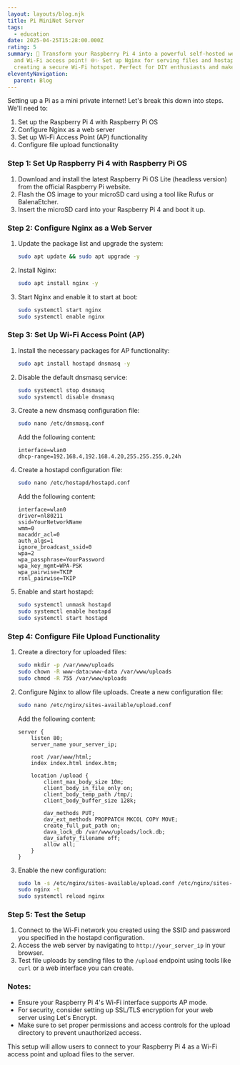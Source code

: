 ```yaml
---
layout: layouts/blog.njk
title: Pi MiniNet Server
tags:
  - education
date: 2025-04-25T15:28:00.000Z
rating: 5
summary: 🚀 Transform your Raspberry Pi 4 into a powerful self-hosted web server
  and Wi-Fi access point! 🌐✨ Set up Nginx for serving files and hostapd for
  creating a secure Wi-Fi hotspot. Perfect for DIY enthusiasts and makers! 💻📡
eleventyNavigation:
  parent: Blog
---
```

Setting up a Pi as a mini private internet! Let's break this down into steps. We'll need to:

1. Set up the Raspberry Pi 4 with Raspberry Pi OS
2. Configure Nginx as a web server
3. Set up Wi-Fi Access Point (AP) functionality
4. Configure file upload functionality

### Step 1: Set Up Raspberry Pi 4 with Raspberry Pi OS

1. Download and install the latest Raspberry Pi OS Lite (headless version) from the official Raspberry Pi website.
2. Flash the OS image to your microSD card using a tool like Rufus or BalenaEtcher.
3. Insert the microSD card into your Raspberry Pi 4 and boot it up.

### Step 2: Configure Nginx as a Web Server

1. Update the package list and upgrade the system:
   ```bash
   sudo apt update && sudo apt upgrade -y
   ```
2. Install Nginx:
   ```bash
   sudo apt install nginx -y
   ```
3. Start Nginx and enable it to start at boot:
   ```bash
   sudo systemctl start nginx
   sudo systemctl enable nginx
   ```

### Step 3: Set Up Wi-Fi Access Point (AP)

1. Install the necessary packages for AP functionality:
   ```bash
   sudo apt install hostapd dnsmasq -y
   ```
2. Disable the default dnsmasq service:
   ```bash
   sudo systemctl stop dnsmasq
   sudo systemctl disable dnsmasq
   ```
3. Create a new dnsmasq configuration file:
   ```bash
   sudo nano /etc/dnsmasq.conf
   ```
   Add the following content:
   ```
   interface=wlan0
   dhcp-range=192.168.4,192.168.4.20,255.255.255.0,24h
   ```
4. Create a hostapd configuration file:
   ```bash
   sudo nano /etc/hostapd/hostapd.conf
   ```
   Add the following content:
   ```
   interface=wlan0
   driver=nl80211
   ssid=YourNetworkName
   wmm=0
   macaddr_acl=0
   auth_algs=1
   ignore_broadcast_ssid=0
   wpa=2
   wpa_passphrase=YourPassword
   wpa_key_mgmt=WPA-PSK
   wpa_pairwise=TKIP
   rsnl_pairwise=TKIP
   ```
5. Enable and start hostapd:
   ```bash
   sudo systemctl unmask hostapd
   sudo systemctl enable hostapd
   sudo systemctl start hostapd
   ```

### Step 4: Configure File Upload Functionality

1. Create a directory for uploaded files:
   ```bash
   sudo mkdir -p /var/www/uploads
   sudo chown -R www-data:www-data /var/www/uploads
   sudo chmod -R 755 /var/www/uploads
   ```
2. Configure Nginx to allow file uploads. Create a new configuration file:
   ```bash
   sudo nano /etc/nginx/sites-available/upload.conf
   ```
   Add the following content:
   ```
   server {
       listen 80;
       server_name your_server_ip;

       root /var/www/html;
       index index.html index.htm;

       location /upload {
           client_max_body_size 10m;
           client_body_in_file_only on;
           client_body_temp_path /tmp/;
           client_body_buffer_size 128k;

           dav_methods PUT;
           dav_ext_methods PROPPATCH MKCOL COPY MOVE;
           create_full_put_path on;
           dava_lock_db /var/www/uploads/lock.db;
           dav_safety_filename off;
           allow all;
       }
   }
   ```
3. Enable the new configuration:
   ```bash
   sudo ln -s /etc/nginx/sites-available/upload.conf /etc/nginx/sites-enabled/
   sudo nginx -t
   sudo systemctl reload nginx
   ```

### Step 5: Test the Setup

1. Connect to the Wi-Fi network you created using the SSID and password you specified in the hostapd configuration.
2. Access the web server by navigating to `http://your_server_ip` in your browser.
3. Test file uploads by sending files to the `/upload` endpoint using tools like `curl` or a web interface you can create.

### Notes:

- Ensure your Raspberry Pi 4's Wi-Fi interface supports AP mode.
- For security, consider setting up SSL/TLS encryption for your web server using Let's Encrypt.
- Make sure to set proper permissions and access controls for the upload directory to prevent unauthorized access.

This setup will allow users to connect to your Raspberry Pi 4 as a Wi-Fi access point and upload files to the server.
